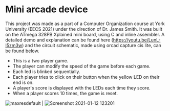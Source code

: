 # Mini arcade device
 This project was made as a part of a Computer Organization course at York University (EECS 2021) under the direction of Dr. James Smith. It was built on the ATmega 328PB Xplained mini board, using C and inline assembler. A detailed demo and explanation can be found here (https://youtu.be/LunL-I5zm3w) and the circuit schematic, made using orcad capture cis lite, can be found below.
 
* This is a two player game.
* The player can modify the speed of the game before each game.
* Each led is blinked sequentially.
* Each player tries to click on their button when the yellow LED on their end is on.
* A player's score is displayed with the LEDs each time they score. 
* When a player scores 10 times, the game is reset.
 
 ![maxresdefault](https://user-images.githubusercontent.com/47716543/104350286-fc234500-54d1-11eb-9d79-cf0031eb446f.jpg) | ![Screenshot 2021-01-12 123201](https://user-images.githubusercontent.com/47716543/104350523-3bea2c80-54d2-11eb-9adc-a255f88845c1.png)

 

